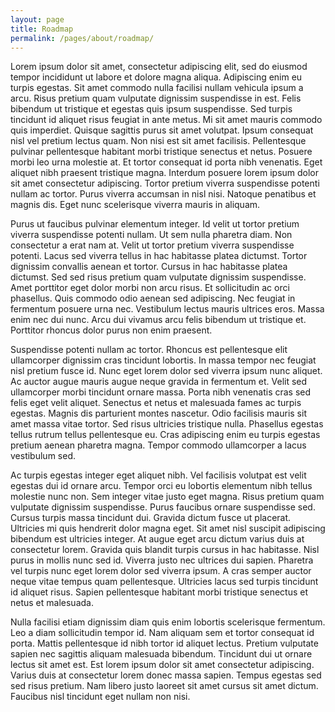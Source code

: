 ```yaml
---
layout: page
title: Roadmap
permalink: /pages/about/roadmap/
---
```


Lorem ipsum dolor sit amet, consectetur adipiscing elit, sed do eiusmod tempor incididunt ut labore et dolore magna aliqua. Adipiscing enim eu turpis egestas. Sit amet commodo nulla facilisi nullam vehicula ipsum a arcu. Risus pretium quam vulputate dignissim suspendisse in est. Felis bibendum ut tristique et egestas quis ipsum suspendisse. Sed turpis tincidunt id aliquet risus feugiat in ante metus. Mi sit amet mauris commodo quis imperdiet. Quisque sagittis purus sit amet volutpat. Ipsum consequat nisl vel pretium lectus quam. Non nisi est sit amet facilisis. Pellentesque pulvinar pellentesque habitant morbi tristique senectus et netus. Posuere morbi leo urna molestie at. Et tortor consequat id porta nibh venenatis. Eget aliquet nibh praesent tristique magna. Interdum posuere lorem ipsum dolor sit amet consectetur adipiscing. Tortor pretium viverra suspendisse potenti nullam ac tortor. Purus viverra accumsan in nisl nisi. Natoque penatibus et magnis dis. Eget nunc scelerisque viverra mauris in aliquam.

Purus ut faucibus pulvinar elementum integer. Id velit ut tortor pretium viverra suspendisse potenti nullam. Ut sem nulla pharetra diam. Non consectetur a erat nam at. Velit ut tortor pretium viverra suspendisse potenti. Lacus sed viverra tellus in hac habitasse platea dictumst. Tortor dignissim convallis aenean et tortor. Cursus in hac habitasse platea dictumst. Sed sed risus pretium quam vulputate dignissim suspendisse. Amet porttitor eget dolor morbi non arcu risus. Et sollicitudin ac orci phasellus. Quis commodo odio aenean sed adipiscing. Nec feugiat in fermentum posuere urna nec. Vestibulum lectus mauris ultrices eros. Massa enim nec dui nunc. Arcu dui vivamus arcu felis bibendum ut tristique et. Porttitor rhoncus dolor purus non enim praesent.

Suspendisse potenti nullam ac tortor. Rhoncus est pellentesque elit ullamcorper dignissim cras tincidunt lobortis. In massa tempor nec feugiat nisl pretium fusce id. Nunc eget lorem dolor sed viverra ipsum nunc aliquet. Ac auctor augue mauris augue neque gravida in fermentum et. Velit sed ullamcorper morbi tincidunt ornare massa. Porta nibh venenatis cras sed felis eget velit aliquet. Senectus et netus et malesuada fames ac turpis egestas. Magnis dis parturient montes nascetur. Odio facilisis mauris sit amet massa vitae tortor. Sed risus ultricies tristique nulla. Phasellus egestas tellus rutrum tellus pellentesque eu. Cras adipiscing enim eu turpis egestas pretium aenean pharetra magna. Tempor commodo ullamcorper a lacus vestibulum sed.

Ac turpis egestas integer eget aliquet nibh. Vel facilisis volutpat est velit egestas dui id ornare arcu. Tempor orci eu lobortis elementum nibh tellus molestie nunc non. Sem integer vitae justo eget magna. Risus pretium quam vulputate dignissim suspendisse. Purus faucibus ornare suspendisse sed. Cursus turpis massa tincidunt dui. Gravida dictum fusce ut placerat. Ultricies mi quis hendrerit dolor magna eget. Sit amet nisl suscipit adipiscing bibendum est ultricies integer. At augue eget arcu dictum varius duis at consectetur lorem. Gravida quis blandit turpis cursus in hac habitasse. Nisl purus in mollis nunc sed id. Viverra justo nec ultrices dui sapien. Pharetra vel turpis nunc eget lorem dolor sed viverra ipsum. A cras semper auctor neque vitae tempus quam pellentesque. Ultricies lacus sed turpis tincidunt id aliquet risus. Sapien pellentesque habitant morbi tristique senectus et netus et malesuada.

Nulla facilisi etiam dignissim diam quis enim lobortis scelerisque fermentum. Leo a diam sollicitudin tempor id. Nam aliquam sem et tortor consequat id porta. Mattis pellentesque id nibh tortor id aliquet lectus. Pretium vulputate sapien nec sagittis aliquam malesuada bibendum. Tincidunt dui ut ornare lectus sit amet est. Est lorem ipsum dolor sit amet consectetur adipiscing. Varius duis at consectetur lorem donec massa sapien. Tempus egestas sed sed risus pretium. Nam libero justo laoreet sit amet cursus sit amet dictum. Faucibus nisl tincidunt eget nullam non nisi.
